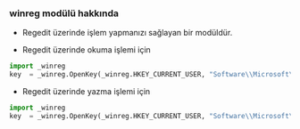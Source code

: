 ### winreg modülü hakkında

+ Regedit üzerinde işlem yapmanızı sağlayan bir modüldür.


+ Regedit üzerinde okuma işlemi için

```python
import _winreg
key  = _winreg.OpenKey(_winreg.HKEY_CURRENT_USER, "Software\\Microsoft\\Windows\\CurrentVersion\\Run")
```

+ Regedit üzerinde yazma işlemi için

```python
import _winreg
key  = _winreg.OpenKey(_winreg.HKEY_CURRENT_USER, "Software\\Microsoft\\Windows\\CurrentVersion\\Run")
```
